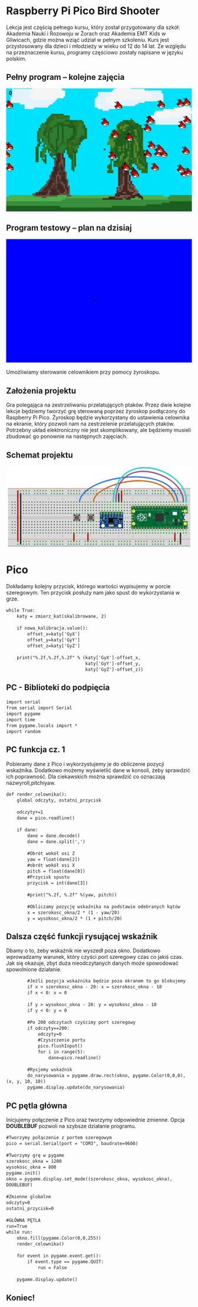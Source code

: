 # Raspberry Pi Pico Bird Shooter

Lekcja jest częścią pełnego kursu, który został przygotowany dla szkół: Akademia Nauki i Rozowoju w Żorach oraz Akademia EMT Kids w Gliwicach, gdzie można wziąć udział w pełnym szkoleniu. Kurs jest przystosowany dla dzieci i młodzieży w wieku od 12 do 14 lat. Ze względu na przeznaczenie kursu, programy częściowo zostały napisane w języku polskim.

## Pełny program – kolejne zajęcia
![](img/Obraz1.gif)

## Program testowy – plan na dzisiaj
![](img/Obraz2.gif)

Umożliwiamy sterowanie celownikiem przy pomocy żyroskopu. 

## Założenia projektu

Gra polegająca na zestrzeliwaniu przelatujących ptaków\. Przez dwie kolejne lekcje będziemy tworzyć grę sterowaną poprzez żyroskop podłączony do Raspberry Pi Pico\. Żyroskop będzie wykorzystany do ustawienia celownika na ekranie\, który pozwoli nam na zestrzelenie przelatujących ptaków\. Potrzebny układ elektroniczny nie jest skomplikowany\, ale będziemy musieli zbudować go ponownie na następnych zajęciach\.



## Schemat projektu

![](img/Obraz3.png)

# Pico

Dokładamy kolejny przycisk\, którego wartości wypisujemy w porcie szeregowym\.
Ten przycisk posłuży nam jako spust do wykorzystania w grze\.

```
while True:
    katy = zmierz_kat(skalibrowane, 2)
 
    if nowa_kalibracja.value():
        offset_x=katy['GyX']
        offset_y=katy['GyY']
        offset_z=katy['GyZ']
    
    print("%.2f,%.2f,%.2f" % (katy['GyX']-offset_x,
                              katy['GyY']-offset_y,
                              katy['GyZ']-offset_z))
```

## PC - Biblioteki do podpięcia

```
import serial
from serial import Serial
import pygame
import time
from pygame.locals import *
import random
```


## PC funkcja cz. 1

Pobieramy dane z Pico i wykorzystujemy je do obliczenie pozycji wskaźnika\. Dodatkowo możemy wyświetlić dane w konsoli\, żeby sprawdzić ich poprawność\. Dla ciekawskich można sprawdzić co oznaczają nazwyroll\,pitchiyaw\.

```
def render_celownika():
    global odczyty, ostatni_przycisk

    odczyty+=1
    dane = pico.readline()

    if dane:
        dane = dane.decode()
        dane = dane.split(',')

        #Obrót wokół osi Z
        yaw = float(dane[2])
        #obrót wokół osi X
        pitch = float(dane[0])
        #Przycisk spustu
        przycisk = int(dane[3])

        #print("%.2f, %.2f" %(yaw, pitch))

        #Obliczamy pozycję wskaźnika na podstawie odebranych kątów
        x = szerokosc_okna/2 * (1 - yaw/20)
        y = wysokosc_okna/2 * (1 + pitch/20)
```

## Dalsza część funkcji rysującej wskaźnik

Dbamy o to\, żeby wskaźnik nie wyszedł poza okno\. Dodatkowo wprowadzamy warunek\, który czyści port szeregowy czas co jakiś czas\. Jak się okazuje\, zbyt duża nieodczytanych danych może spowodować spowolnione działanie\.

```
        #Jeżli pozycja wskaźnika będzie poza ekranem to go blokujemy
        if x > szerokosc_okna - 20: x = szerokosc_okna - 10
        if x < 0: x = 0

        if y > wysokosc_okna - 20: y = wysokosc_okna - 10
        if y < 0: y = 0

        #Po 200 odczytach czyścimy port szeregowy 
        if odczyty==200:
            odczyty=0
            #Czyszczenie portu 
            pico.flushInput()
            for i in range(5):
                dane=pico.readline()

        #Rysjemy wskaźnik
        do_narysowania = pygame.draw.rect(okno, pygame.Color(0,0,0),(x, y, 10, 10))
        pygame.display.update(do_narysowania)
```

## PC pętla główna

Inicjujemy połączenie z Pico oraz tworzymy odpowiednie zmienne\. Opcja __DOUBLEBUF__ pozwoli na szybsze działanie programu\.

```
#Tworzymy połączenie z portem szeregowym 
pico = serial.Serial(port = "COM3", baudrate=9600)

#Tworzymy grę w pygame
szerokosc_okna = 1200
wysokosc_okna = 800
pygame.init()
okno = pygame.display.set_mode((szerokosc_okna, wysokosc_okna), DOUBLEBUF)

#Zmienne globalne
odczyty=0
ostatni_przycisk=0

#GŁÓWNA PĘTLA
run=True
while run:
    okno.fill(pygame.Color(0,0,255))
    render_celownika()
    
    for event in pygame.event.get():
        if event.type == pygame.QUIT:
            run = False
                    
    pygame.display.update()
```

## Koniec!

